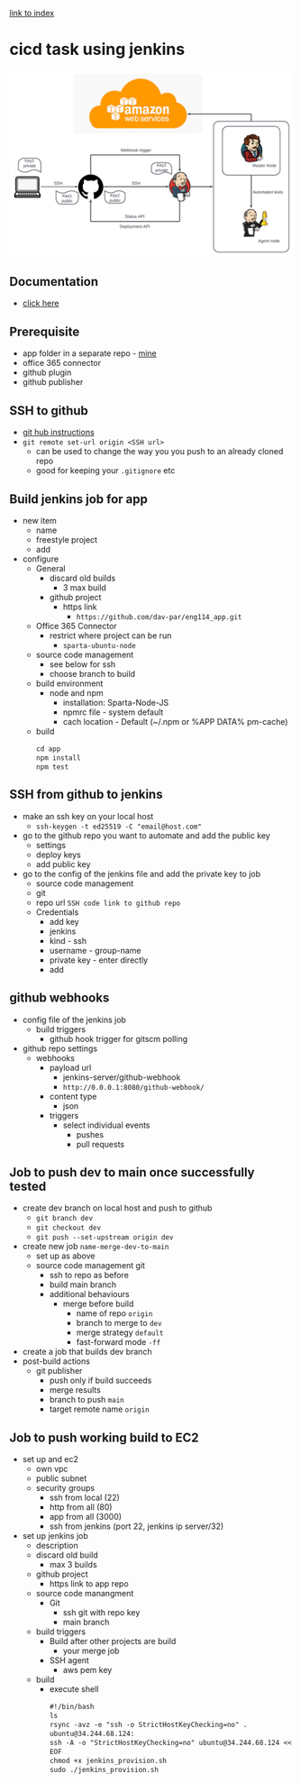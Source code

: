 [link to index](/readme.md)  
# cicd task using jenkins
![jenkins pipeline](/Documentation/resources/cicd/jenkins_diagram.png)

## Documentation
- [click here](/Documentation/docs/cicd.md)  

## Prerequisite
- app folder in a separate repo - [mine](https://github.com/dav-par/eng114_app)  
- office 365 connector
- github plugin
- github publisher

## SSH to github
- [git hub instructions](https://docs.github.com/en/authentication/connecting-to-github-with-ssh)
- `git remote set-url origin <SSH url>`
    - can be used to change the way you you push to an already cloned repo
    - good for keeping your `.gitignore` etc


## Build jenkins job for app
- new item
    - name
    - freestyle project
    - add
- configure
    - General  
        - discard old builds
            - 3 max build
        - github project
            - https link 
                - `https://github.com/dav-par/eng114_app.git`
    - Office 365 Connector
        - restrict where project can be run
            - `sparta-ubuntu-node`
    - source code management
        - see below for ssh
        - choose branch to build
    - build environment
        - node and npm
            - installation: Sparta-Node-JS
            - npmrc file - system default
            - cach location - Default (~/.npm or %APP DATA% pm-cache)
    - build
        ```
        cd app
        npm install
        npm test
        ```

## SSH from github to jenkins
- make an ssh key on your local host
    - `ssh-keygen -t ed25519 -C "email@host.com"`
- go to the github repo you want to automate and add the public key
    - settings
    - deploy keys
    - add public key
- go to the config of the jenkins file and add the private key to job
    - source code management
    - git
    - repo url `SSH code link to github repo`
    - Credentials
        - add key
        - jenkins
        - kind - ssh
        - username - group-name
        - private key - enter directly
        - add

## github webhooks
- config file of the jenkins job
    - build triggers
        - github hook trigger for gitscm polling
- github repo settings
    - webhooks
        - payload url
            - jenkins-server/github-webhook
            - `http://0.0.0.1:8080/github-webhook/`
        - content type
            - json
        - triggers
            - select individual events
                - pushes
                - pull requests

## Job to push dev to main once successfully tested
- create dev branch on local host and push to github
    - `git branch dev`
    - `git checkout dev`
    - `git push --set-upstream origin dev`
- create new job `name-merge-dev-to-main`
    - set up as above
    - source code management git
        - ssh to repo as before
        - build main branch
        - additional behaviours
            - merge before build
                - name of repo `origin`
                - branch to merge to `dev`
                - merge strategy `default`
                - fast-forward mode `-ff`
- create a job that builds dev branch
- post-build actions
    - git publisher
        - push only if build succeeds
        - merge results
        - branch to push `main`
        - target remote name `origin`


## Job to push working build to EC2
- set up and ec2
    - own vpc
    - public subnet
    - security groups
        - ssh from local (22)
        - http from all (80)
        - app from all (3000)
        - ssh from jenkins (port 22, jenkins ip server/32)
- set up jenkins job
    - description
    - discard old build
        - max 3 builds
    - github project
        - https link to app repo
    - source code manangment
        - Git
            - ssh git with repo key
            - main branch
    - build triggers
        - Build after other projects are build
            - your merge job
        - SSH agent
            - aws pem key
    - build
        - execute shell
            ```
            #!/bin/bash
            ls
            rsync -avz -e "ssh -o StrictHostKeyChecking=no" . ubuntu@34.244.68.124:
            ssh -A -o "StrictHostKeyChecking=no" ubuntu@34.244.68.124 << EOF
            chmod +x jenkins_provision.sh
            sudo ./jenkins_provision.sh
            ```